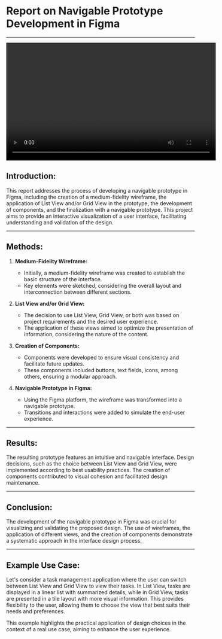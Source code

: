# Report on Navigable Prototype Development in Figma

---

<video width="560" height="315" controls>
  <source src="img/UX-UI-Wireframe-App.mp4" type="video/mp4">
</video>


## Introduction:

This report addresses the process of developing a navigable prototype in Figma, including the creation of a medium-fidelity wireframe, the application of List View and/or Grid View in the prototype, the development of components, and the finalization with a navigable prototype. This project aims to provide an interactive visualization of a user interface, facilitating understanding and validation of the design.

---

## Methods:

1. **Medium-Fidelity Wireframe:**
   - Initially, a medium-fidelity wireframe was created to establish the basic structure of the interface.
   - Key elements were sketched, considering the overall layout and interconnection between different sections.

2. **List View and/or Grid View:**
   - The decision to use List View, Grid View, or both was based on project requirements and the desired user experience.
   - The application of these views aimed to optimize the presentation of information, considering the nature of the content.

3. **Creation of Components:**
   - Components were developed to ensure visual consistency and facilitate future updates.
   - These components included buttons, text fields, icons, among others, ensuring a modular approach.

4. **Navigable Prototype in Figma:**
   - Using the Figma platform, the wireframe was transformed into a navigable prototype.
   - Transitions and interactions were added to simulate the end-user experience.

---

## Results:

The resulting prototype features an intuitive and navigable interface. Design decisions, such as the choice between List View and Grid View, were implemented according to best usability practices. The creation of components contributed to visual cohesion and facilitated design maintenance.

---

## Conclusion:

The development of the navigable prototype in Figma was crucial for visualizing and validating the proposed design. The use of wireframes, the application of different views, and the creation of components demonstrate a systematic approach in the interface design process.

---

## Example Use Case:

Let's consider a task management application where the user can switch between List View and Grid View to view their tasks. In List View, tasks are displayed in a linear list with summarized details, while in Grid View, tasks are presented in a tile layout with more visual information. This provides flexibility to the user, allowing them to choose the view that best suits their needs and preferences.

This example highlights the practical application of design choices in the context of a real use case, aiming to enhance the user experience.
